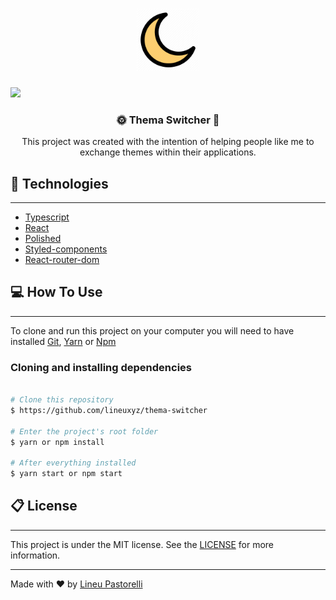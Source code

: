 <h1 align="center"><img src="./.github/Night_Mode_Moon_Dark_Effect-512.png" width="100px" heigth="100px" />
</h1>

<a style="text-decoration: none;" href="https://www.linkedin.com/in/lineu-pastorelli-5165a7186/" >
<img src="https://img.shields.io/badge/made%20by-Lineu%20Pastorelli-brightgreen"/>
</a>

<h3 style="text-align: center">🌞 Thema Switcher 🌛</h3>

<p style="text-align: center;">This project was created with the intention of helping people like me to exchange themes within their applications.
</p>


## 💾 Technologies 
---
* [Typescript](https://www.typescriptlang.org/docs/home.html)
* [React](https://reactjs.org/docs/getting-started.html)
* [Polished](https://polished.js.org/docs/)
* [Styled-components](https://styled-components.com/)
* [React-router-dom](https://reacttraining.com/react-router/web/guides/quick-start)

## 💻 How To Use
---
To clone and run this project on your computer you will need to have installed [Git](https://git-scm.com/downloads), [Yarn](https://classic.yarnpkg.com/en/docs/install/) or [Npm](https://nodejs.org/en/download/)

### Cloning and installing dependencies

```bash

# Clone this repository
$ https://github.com/lineuxyz/thema-switcher

# Enter the project's root folder
$ yarn or npm install

# After everything installed
$ yarn start or npm start

```

## 📋 License
---
This project is under the MIT license. See the [LICENSE](./LICENSE) for more information.

---
Made with ❤️ by [Lineu Pastorelli](https://www.linkedin.com/in/lineu-pastorelli-5165a7186/)
